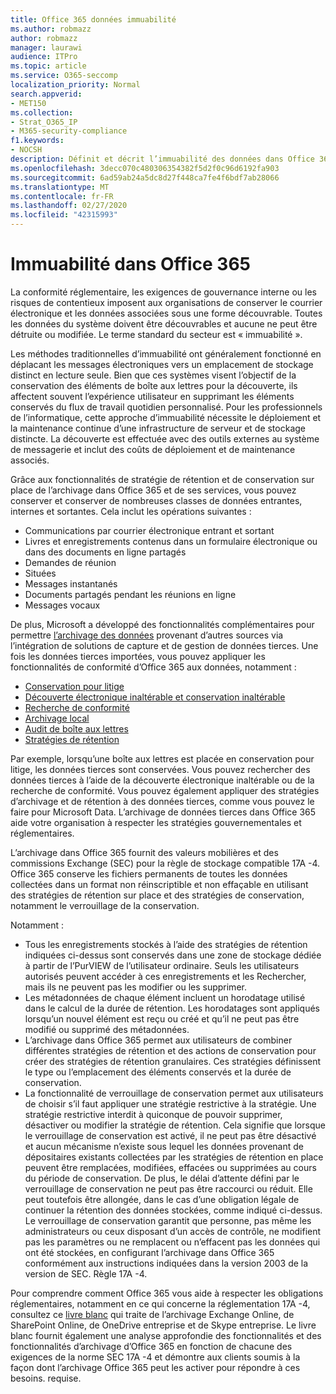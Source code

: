 ```yaml
---
title: Office 365 données immuabilité
ms.author: robmazz
author: robmazz
manager: laurawi
audience: ITPro
ms.topic: article
ms.service: O365-seccomp
localization_priority: Normal
search.appverid:
- MET150
ms.collection:
- Strat_O365_IP
- M365-security-compliance
f1.keywords:
- NOCSH
description: Définit et décrit l’immuabilité des données dans Office 365.
ms.openlocfilehash: 3decc070c480306354382f5d2f0c96d6192fa903
ms.sourcegitcommit: 6ad59ab24a5dc8d27f448ca7fe4f6bdf7ab28066
ms.translationtype: MT
ms.contentlocale: fr-FR
ms.lasthandoff: 02/27/2020
ms.locfileid: "42315993"
---
```

# <a name="immutability-in-office-365"></a>Immuabilité dans Office 365

La conformité réglementaire, les exigences de gouvernance interne ou les risques de contentieux imposent aux organisations de conserver le courrier électronique et les données associées sous une forme découvrable. Toutes les données du système doivent être découvrables et aucune ne peut être détruite ou modifiée. Le terme standard du secteur est « immuabilité ».

Les méthodes traditionnelles d’immuabilité ont généralement fonctionné en déplacant les messages électroniques vers un emplacement de stockage distinct en lecture seule. Bien que ces systèmes visent l’objectif de la conservation des éléments de boîte aux lettres pour la découverte, ils affectent souvent l’expérience utilisateur en supprimant les éléments conservés du flux de travail quotidien personnalisé. Pour les professionnels de l’informatique, cette approche d’immuabilité nécessite le déploiement et la maintenance continue d’une infrastructure de serveur et de stockage distincte. La découverte est effectuée avec des outils externes au système de messagerie et inclut des coûts de déploiement et de maintenance associés.

Grâce aux fonctionnalités de stratégie de rétention et de conservation sur place de l’archivage dans Office 365 et de ses services, vous pouvez conserver et conserver de nombreuses classes de données entrantes, internes et sortantes. Cela inclut les opérations suivantes :

- Communications par courrier électronique entrant et sortant
- Livres et enregistrements contenus dans un formulaire électronique ou dans des documents en ligne partagés
- Demandes de réunion
- Situées
- Messages instantanés
- Documents partagés pendant les réunions en ligne
- Messages vocaux

De plus, Microsoft a développé des fonctionnalités complémentaires pour permettre [l’archivage des données](https://support.office.com/article/Archiving-third-party-data-in-Office-365-0ce338d5-3666-4a18-86ab-c6910ff408cc) provenant d’autres sources via l’intégration de solutions de capture et de gestion de données tierces. Une fois les données tierces importées, vous pouvez appliquer les fonctionnalités de conformité d’Office 365 aux données, notamment :

- [Conservation pour litige](https://docs.microsoft.com/microsoft-365/compliance/create-a-litigation-hold)
- [Découverte électronique inaltérable et conservation inaltérable](https://docs.microsoft.com/microsoft-365/compliance/manage-legal-investigations)
- [Recherche de conformité](https://docs.microsoft.com/microsoft-365/compliance/search-for-content)
- [Archivage local](https://docs.microsoft.com/microsoft-365/compliance/enable-archive-mailboxes)
- [Audit de boîte aux lettres](https://docs.microsoft.com/microsoft-365/compliance/enable-mailbox-auditing)
- [Stratégies de rétention](https://docs.microsoft.com/microsoft-365/compliance/retention-policies)

Par exemple, lorsqu’une boîte aux lettres est placée en conservation pour litige, les données tierces sont conservées. Vous pouvez rechercher des données tierces à l’aide de la découverte électronique inaltérable ou de la recherche de conformité. Vous pouvez également appliquer des stratégies d’archivage et de rétention à des données tierces, comme vous pouvez le faire pour Microsoft Data. L’archivage de données tierces dans Office 365 aide votre organisation à respecter les stratégies gouvernementales et réglementaires.

L’archivage dans Office 365 fournit des valeurs mobilières et des commissions Exchange (SEC) pour la règle de stockage compatible 17A -4. Office 365 conserve les fichiers permanents de toutes les données collectées dans un format non réinscriptible et non effaçable en utilisant des stratégies de rétention sur place et des stratégies de conservation, notamment le verrouillage de la conservation.

Notamment :

- Tous les enregistrements stockés à l’aide des stratégies de rétention indiquées ci-dessus sont conservés dans une zone de stockage dédiée à partir de l’PurVIEW de l’utilisateur ordinaire. Seuls les utilisateurs autorisés peuvent accéder à ces enregistrements et les Rechercher, mais ils ne peuvent pas les modifier ou les supprimer.
- Les métadonnées de chaque élément incluent un horodatage utilisé dans le calcul de la durée de rétention. Les horodatages sont appliqués lorsqu’un nouvel élément est reçu ou créé et qu’il ne peut pas être modifié ou supprimé des métadonnées.
- L’archivage dans Office 365 permet aux utilisateurs de combiner différentes stratégies de rétention et des actions de conservation pour créer des stratégies de rétention granulaires. Ces stratégies définissent le type ou l’emplacement des éléments conservés et la durée de conservation.
- La fonctionnalité de verrouillage de conservation permet aux utilisateurs de choisir s’il faut appliquer une stratégie restrictive à la stratégie. Une stratégie restrictive interdit à quiconque de pouvoir supprimer, désactiver ou modifier la stratégie de rétention. Cela signifie que lorsque le verrouillage de conservation est activé, il ne peut pas être désactivé et aucun mécanisme n’existe sous lequel les données provenant de dépositaires existants collectées par les stratégies de rétention en place peuvent être remplacées, modifiées, effacées ou supprimées au cours du période de conservation. De plus, le délai d’attente défini par le verrouillage de conservation ne peut pas être raccourci ou réduit. Elle peut toutefois être allongée, dans le cas d’une obligation légale de continuer la rétention des données stockées, comme indiqué ci-dessus. Le verrouillage de conservation garantit que personne, pas même les administrateurs ou ceux disposant d’un accès de contrôle, ne modifient pas les paramètres ou ne remplacent ou n’effacent pas les données qui ont été stockées, en configurant l’archivage dans Office 365 conformément aux instructions indiquées dans la version 2003 de la version de SEC. Règle 17A -4.

Pour comprendre comment Office 365 vous aide à respecter les obligations réglementaires, notamment en ce qui concerne la réglementation 17A -4, consultez ce [livre blanc](https://go.microsoft.com/fwlink/?linkid=830440) qui traite de l’archivage Exchange Online, de SharePoint Online, de OneDrive entreprise et de Skype entreprise. Le livre blanc fournit également une analyse approfondie des fonctionnalités et des fonctionnalités d’archivage d’Office 365 en fonction de chacune des exigences de la norme SEC 17A -4 et démontre aux clients soumis à la façon dont l’archivage Office 365 peut les activer pour répondre à ces besoins. requise.
